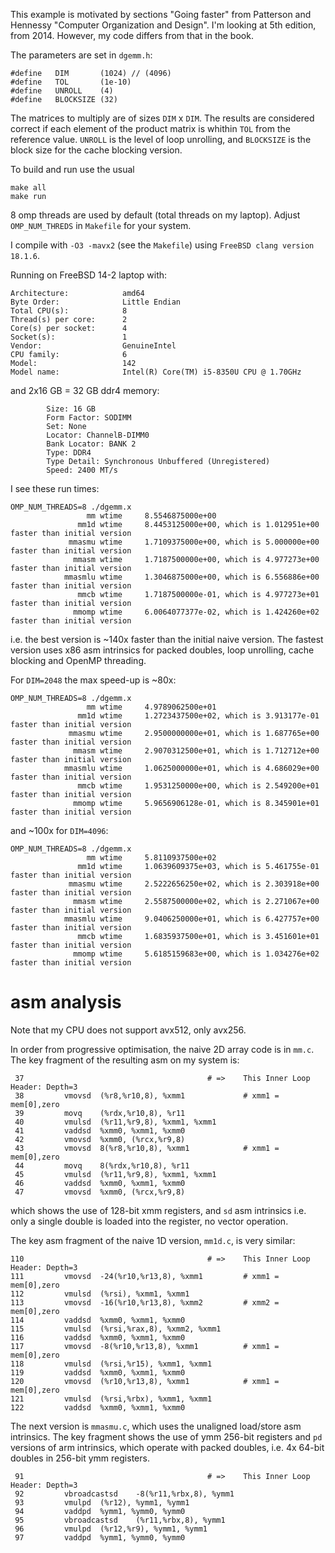 This example is motivated by sections "Going faster"
from Patterson and Hennessy "Computer Organization and Design".
I'm looking at 5th edition, from 2014.
However, my code differs from that in the book.

The parameters are set in `dgemm.h`:

```
#define   DIM       (1024) // (4096)
#define   TOL       (1e-10)
#define   UNROLL    (4)
#define   BLOCKSIZE (32)
```

The matrices to multiply are of sizes
`DIM` x `DIM`.
The results are considered correct if each
element of the product matrix is
whithin `TOL` from the reference value.
`UNROLL` is the level of loop unrolling,
and `BLOCKSIZE` is the block size for
the cache blocking version.

To build and run use the usual
```
make all
make run
```

8 omp threads are used by default (total threads on my laptop).
Adjust `OMP_NUM_THREDS` in `Makefile` for your system.

I compile with `-O3 -mavx2` (see the `Makefile`)
using `FreeBSD clang version 18.1.6`.

Running on FreeBSD 14-2 laptop with:

```
Architecture:            amd64
Byte Order:              Little Endian
Total CPU(s):            8
Thread(s) per core:      2
Core(s) per socket:      4
Socket(s):               1
Vendor:                  GenuineIntel
CPU family:              6
Model:                   142
Model name:              Intel(R) Core(TM) i5-8350U CPU @ 1.70GHz
```

and 2x16 GB = 32 GB ddr4 memory:

```
        Size: 16 GB
        Form Factor: SODIMM
        Set: None
        Locator: ChannelB-DIMM0
        Bank Locator: BANK 2
        Type: DDR4
        Type Detail: Synchronous Unbuffered (Unregistered)
        Speed: 2400 MT/s
```

I see these run times:

```
OMP_NUM_THREADS=8 ./dgemm.x
                 mm wtime     8.5546875000e+00
               mm1d wtime     8.4453125000e+00, which is 1.012951e+00 faster than initial version
             mmasmu wtime     1.7109375000e+00, which is 5.000000e+00 faster than initial version
              mmasm wtime     1.7187500000e+00, which is 4.977273e+00 faster than initial version
            mmasmlu wtime     1.3046875000e+00, which is 6.556886e+00 faster than initial version
               mmcb wtime     1.7187500000e-01, which is 4.977273e+01 faster than initial version
              mmomp wtime     6.0064077377e-02, which is 1.424260e+02 faster than initial version
```

i.e. the best version is ~140x faster than the initial naive version.
The fastest version uses x86 asm intrinsics for packed doubles,
loop unrolling, cache blocking and OpenMP threading.

For `DIM=2048` the max speed-up is ~80x:
```
OMP_NUM_THREADS=8 ./dgemm.x
                 mm wtime     4.9789062500e+01
               mm1d wtime     1.2723437500e+02, which is 3.913177e-01 faster than initial version
             mmasmu wtime     2.9500000000e+01, which is 1.687765e+00 faster than initial version
              mmasm wtime     2.9070312500e+01, which is 1.712712e+00 faster than initial version
            mmasmlu wtime     1.0625000000e+01, which is 4.686029e+00 faster than initial version
               mmcb wtime     1.9531250000e+00, which is 2.549200e+01 faster than initial version
              mmomp wtime     5.9656906128e-01, which is 8.345901e+01 faster than initial version
```

and ~100x for `DIM=4096`:

```
OMP_NUM_THREADS=8 ./dgemm.x
                 mm wtime     5.8110937500e+02
               mm1d wtime     1.0639609375e+03, which is 5.461755e-01 faster than initial version
             mmasmu wtime     2.5222656250e+02, which is 2.303918e+00 faster than initial version
              mmasm wtime     2.5587500000e+02, which is 2.271067e+00 faster than initial version
            mmasmlu wtime     9.0406250000e+01, which is 6.427757e+00 faster than initial version
               mmcb wtime     1.6835937500e+01, which is 3.451601e+01 faster than initial version
              mmomp wtime     5.6185159683e+00, which is 1.034276e+02 faster than initial version
```

# asm analysis

Note that my CPU does not support avx512, only avx256.

In order from progressive optimisation, the naive
2D array code is in `mm.c`.
The key fragment of the resulting asm on my system is:
```
 37                                         # =>    This Inner Loop Header: Depth=3
 38         vmovsd  (%r8,%r10,8), %xmm1             # xmm1 = mem[0],zero
 39         movq    (%rdx,%r10,8), %r11
 40         vmulsd  (%r11,%r9,8), %xmm1, %xmm1
 41         vaddsd  %xmm0, %xmm1, %xmm0
 42         vmovsd  %xmm0, (%rcx,%r9,8)
 43         vmovsd  8(%r8,%r10,8), %xmm1            # xmm1 = mem[0],zero
 44         movq    8(%rdx,%r10,8), %r11
 45         vmulsd  (%r11,%r9,8), %xmm1, %xmm1
 46         vaddsd  %xmm0, %xmm1, %xmm0
 47         vmovsd  %xmm0, (%rcx,%r9,8)
```

which shows the use of 128-bit xmm registers,
and `sd` asm intrinsics i.e. only a single double
is loaded into the register, no vector operation.

The key asm fragment of the naive 1D version, `mm1d.c`,
is very similar:

```
110                                         # =>    This Inner Loop Header: Depth=3
111         vmovsd  -24(%r10,%r13,8), %xmm1         # xmm1 = mem[0],zero
112         vmulsd  (%rsi), %xmm1, %xmm1
113         vmovsd  -16(%r10,%r13,8), %xmm2         # xmm2 = mem[0],zero
114         vaddsd  %xmm0, %xmm1, %xmm0
115         vmulsd  (%rsi,%rax,8), %xmm2, %xmm1
116         vaddsd  %xmm0, %xmm1, %xmm0
117         vmovsd  -8(%r10,%r13,8), %xmm1          # xmm1 = mem[0],zero
118         vmulsd  (%rsi,%r15), %xmm1, %xmm1
119         vaddsd  %xmm0, %xmm1, %xmm0
120         vmovsd  (%r10,%r13,8), %xmm1            # xmm1 = mem[0],zero
121         vmulsd  (%rsi,%rbx), %xmm1, %xmm1
122         vaddsd  %xmm0, %xmm1, %xmm0
```

The next version is `mmasmu.c`, which uses
the unaligned load/store asm intrinsics.
The key fragment shows the use of ymm 256-bit registers
and `pd` versions of arm intrinsics, which operate
with packed doubles, i.e. 4x 64-bit doubles in
256-bit ymm registers.

``` 
 91                                         # =>    This Inner Loop Header: Depth=3
 92         vbroadcastsd    -8(%r11,%rbx,8), %ymm1
 93         vmulpd  (%r12), %ymm1, %ymm1
 94         vaddpd  %ymm1, %ymm0, %ymm0
 95         vbroadcastsd    (%r11,%rbx,8), %ymm1
 96         vmulpd  (%r12,%r9), %ymm1, %ymm1
 97         vaddpd  %ymm1, %ymm0, %ymm0
```

